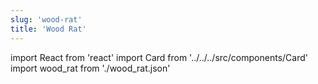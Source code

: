 ```yaml
---
slug: 'wood-rat'
title: 'Wood Rat'
---
```


import React from 'react'
import Card from '../../../src/components/Card'
import wood_rat from './wood_rat.json'

<Card data={wood_rat} />
